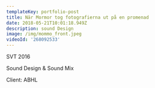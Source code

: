 ```yaml
---
templateKey: portfolio-post
title: När Mormor tog fotografierna ut på en promenad
date: 2018-05-21T10:01:18.949Z
description: sound Design
image: /img/mommo_front.jpeg
videoId: '268092533'
---
```

SVT 2016

Sound Design & Sound Mix

Client: ABHL
